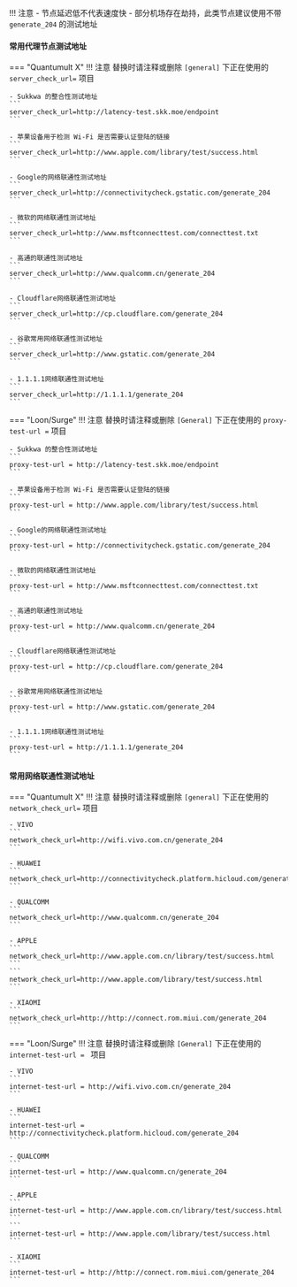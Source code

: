 
<!-- prettier-ignore -->
!!! 注意
    - 节点延迟低不代表速度快
    - 部分机场存在劫持，此类节点建议使用不带 `generate_204` 的测试地址


#### 常用代理节点测试地址

=== "Quantumult X"
    <!-- prettier-ignore -->
    !!! 注意
        替换时请注释或删除 `[general]` 下正在使用的 `server_check_url=` 项目

    - Sukkwa 的整合性测试地址
    ```
    server_check_url=http://latency-test.skk.moe/endpoint
    ```

    - 苹果设备用于检测 Wi-Fi 是否需要认证登陆的链接
    ```
    server_check_url=http://www.apple.com/library/test/success.html
    ```

    - Google的网络联通性测试地址
    ```
    server_check_url=http://connectivitycheck.gstatic.com/generate_204
    ```

    - 微软的网络联通性测试地址
    ```
    server_check_url=http://www.msftconnecttest.com/connecttest.txt
    ```

    - 高通的联通性测试地址
    ```
    server_check_url=http://www.qualcomm.cn/generate_204
    ```

    - Cloudflare网络联通性测试地址
    ```
    server_check_url=http://cp.cloudflare.com/generate_204
    ```

    - 谷歌常用网络联通性测试地址
    ```
    server_check_url=http://www.gstatic.com/generate_204
    ```

    - 1.1.1.1网络联通性测试地址
    ```
    server_check_url=http://1.1.1.1/generate_204
    ```

=== "Loon/Surge"
    <!-- prettier-ignore -->
    !!! 注意
        替换时请注释或删除 `[General]` 下正在使用的 `proxy-test-url =` 项目

    - Sukkwa 的整合性测试地址
    ```
    proxy-test-url = http://latency-test.skk.moe/endpoint
    ```

    - 苹果设备用于检测 Wi-Fi 是否需要认证登陆的链接
    ```
    proxy-test-url = http://www.apple.com/library/test/success.html
    ```

    - Google的网络联通性测试地址
    ```
    proxy-test-url = http://connectivitycheck.gstatic.com/generate_204
    ```

    - 微软的网络联通性测试地址
    ```
    proxy-test-url = http://www.msftconnecttest.com/connecttest.txt
    ```

    - 高通的联通性测试地址
    ```
    proxy-test-url = http://www.qualcomm.cn/generate_204
    ```

    - Cloudflare网络联通性测试地址
    ```
    proxy-test-url = http://cp.cloudflare.com/generate_204
    ```

    - 谷歌常用网络联通性测试地址
    ```
    proxy-test-url = http://www.gstatic.com/generate_204
    ```

    - 1.1.1.1网络联通性测试地址
    ```
    proxy-test-url = http://1.1.1.1/generate_204
    ```

#### 常用网络联通性测试地址

=== "Quantumult X"
    <!-- prettier-ignore -->
    !!! 注意
        替换时请注释或删除 `[general]` 下正在使用的 `network_check_url=` 项目

    - VIVO
    ```
    network_check_url=http://wifi.vivo.com.cn/generate_204
    ```

    - HUAWEI
    ```
    network_check_url=http://connectivitycheck.platform.hicloud.com/generate_204
    ```

    - QUALCOMM
    ```
    network_check_url=http://www.qualcomm.cn/generate_204
    ```

    - APPLE
    ```
    network_check_url=http://www.apple.com.cn/library/test/success.html
    ```
    ```
    network_check_url=http://www.apple.com/library/test/success.html
    ```

    - XIAOMI
    ```
    network_check_url=http://http://connect.rom.miui.com/generate_204
    ```

=== "Loon/Surge"
    <!-- prettier-ignore -->
    !!! 注意
        替换时请注释或删除 `[General]` 下正在使用的 `internet-test-url = ` 项目

    - VIVO
    ```
    internet-test-url = http://wifi.vivo.com.cn/generate_204
    ```

    - HUAWEI
    ```
    internet-test-url = http://connectivitycheck.platform.hicloud.com/generate_204
    ```

    - QUALCOMM
    ```
    internet-test-url = http://www.qualcomm.cn/generate_204
    ```

    - APPLE
    ```
    internet-test-url = http://www.apple.com.cn/library/test/success.html
    ```
    ```
    internet-test-url = http://www.apple.com/library/test/success.html
    ```

    - XIAOMI
    ```
    internet-test-url = http://http://connect.rom.miui.com/generate_204
    ```


<script>
const fileList = [];
const divList = document.querySelectorAll("list item");
const githubLink = "https://github.com/clash-verge-rev/clash-verge-rev/releases";
(async () => {
  const link = "https://api.github.com/repos/clash-verge-rev/clash-verge-rev/releases/latest";
  const { assets } = await fetch(link).then((r) => r.json());
  for (const { name, browser_download_url: url } of assets) {
    fileList.push({ name, url });
  }
  for (const div of divList) {
    const logo = div.getAttribute("logo");
    const label = div.getAttribute("label");
    const keyword = div.getAttribute("keyword");
    const content = div.getAttribute("content");
    const color = div.getAttribute("color") ?? "44CC11";
    div.innerHTML = fileList.map(({ name, url }) => {
      if (name.endsWith(keyword)) {
        const a = document.createElement("a");
        a.href = url;
        const img = document.createElement("img");
        img.src = `https://img.shields.io/badge/${label}-${content}-${color}?logo=${logo}`;
        a.appendChild(img);
        return a.outerHTML;
      }
      return "";
    }).join("");
  }
})();
</script>
<style>
list{
  display: flex;
  gap: 8px;
}
</style>
